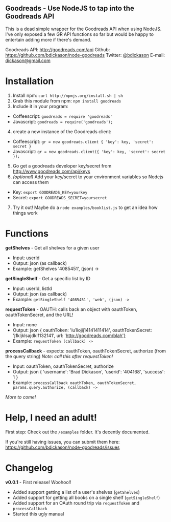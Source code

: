 Goodreads - Use NodeJS to tap into the Goodreads API
-----

This is a dead simple wrapper for the Goodreads API when using NodeJS. I've only exposed a few GR API functions so far but would be happy to entertain adding more if there's demand.

Goodreads API: http://goodreads.com/api
Github: https://github.com/bdickason/node-goodreads
Twitter: [@bdickason](http://twitter.com/bdickason)
E-mail: dickason@gmail.com

Installation
======
1. Install npm: `curl http://npmjs.org/install.sh | sh`
2. Grab this module from npm: `npm install goodreads`
3. Include it in your program:
 * Coffeescript: `goodreads = require 'goodreads'`
 * Javascript: `goodreads = require('goodreads');`
4. create a new instance of the Goodreads client:
 * Coffeescript: `gr = new goodreads.client { 'key': key, 'secret': secret }`
 * Javascript: `gr = new goodreads.client({ 'key': key, 'secret': secret });`
5. Go get a goodreads developer key/secret from http://www.goodreads.com/api/keys
6. _(optional)_ Add your key/secret to your environment variables so Nodejs can access them
 * Key: `export GOODREADS_KEY=yourkey`
 * Secret: `export GOODREADS_SECRET=yoursecret`
7. Try it out! Maybe do a `node examples/booklist.js` to get an idea how things work

Functions
=====
**getShelves** - Get all shelves for a given user
*  Input: userId
*  Output: json (as callback)
*  Example: getShelves '4085451', (json) ->
  
**getSingleShelf** - Get a specific list by ID
*  Input: userId, listId
*  Output: json (as callback)
*  Example: `getSingleShelf '4085451', 'web', (json) ->`

**requestToken** - OAUTH: calls back an object with oauthToken, oauthTokenSecret, and the URL!
*  Input: none
*  Output: json { oauthToken: 'iu1iojij14141411414', oauthTokenSecret: 'j1kljklsajdklf132141', url: 'http://goodreads.com/blah'}
*  Example: `requestToken (callback) ->`

**processCallback** - expects: oauthToken, oauthTokenSecret, authorize (from the query string)
_Note: call this after requestToken!_
*  Input: oauthToken, oauthTokenSecret, authorize
*  Output: json { 'username': 'Brad Dickason', 'userid': '404168', 'success': 1 }
* Example: `processCallback oauthToken, oauthTokenSecret, params.query.authorize, (callback) ->`
  

_More to come!_


Help, I need an adult!
======
First step: Check out the `/examples` folder. It's decently documented.

If you're still having issues, you can submit them here: https://github.com/bdickason/node-goodreads/issues


Changelog
======
**v0.0.1** - First release! Woohoo!!
* Added support getting a list of a user's shelves (`getShelves`)
* Added support for getting all books on a single shelf (`getSingleShelf`)
* Added support for an OAuth round trip via `requestToken` and `processCallback`
* Started this ugly manual
